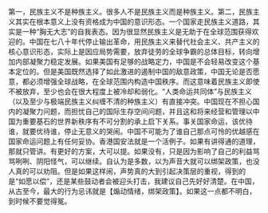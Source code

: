 第一，民族主义不是种族主义。很多人不是民族主义而是种族主义。第二，民族主义其实在根本意义上没有资格成为中国的意识形态。一个国家走民族主义道路，其实是一种“胸无大志”的自我表态。因为很显然民族主义是无助于在全球范围获得欢迎的。中国在七八十年代停止输出革命，用民族主义来替代社会主义、共产主义的核心意识形态，实际上是因应局势需要，放弃徒劳的全球争霸的总体目标，转向增加内部凝聚力稳定发展。如果美国有足够的战略定力，中国是不会轻易改变这个基本定位的。但是美国既然选择了如此激进的遏制中国的敌意政策，中国无论是否愿意，都必须增强全球战略，在全球范围内构造中国秩序。而这意味着民族主义即使不被放弃，至少也会在很大程度上被冷却和弱化。“人类命运共同体”与民族主义（以及至少与极端民族主义纠缠不清的种族主义）有直接冲突。中国现在不担心国内的凝聚力问题，而担忧自己的国际生存空间问题，并且这和将来经营和管理以中国为重要基石的世界新秩序有不可分割的承上启下关系。事关国家命运，该优待谁，就要优待谁，停止无意义的哭闹。中国不可能为了谁自己那点可怜的优越感在国家命运问题上有任何妥协。香港国安法就是一个活例子。如果有讲得通的道理，那就只管讲。有更好的方案，大可以提。如果没有，只是因为影响了自己的利益骂骂咧咧、阴阳怪气，可以继续。自认为是多数，以为声音大就可以绑架政策，也没人真的可以劝阻。但是如果这样闹，声势真的大到引起决策层的重视，得到的是“如愿以偿”，还是某些鼓动者会被迎头打击，我建议自己先好好清楚。在中国，从古至今，最大的行为忌讳就是【煽动情绪，绑架政策】。如果这一点都不明白，到时候不要觉得冤。